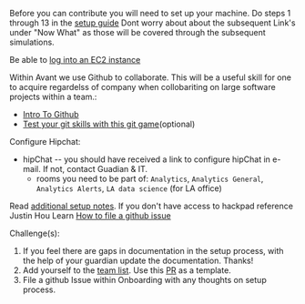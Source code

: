 Before you can contribute you will need to set up your machine. 
Do steps 1 through 13 in the [setup guide](https://github.com/avantcredit/avant-analytics/wiki)
Dont worry about about the subsequent Link's under "Now What" as those will be covered through the subsequent simulations.

Be able to [log into an EC2 instance](https://github.com/avantcredit/avant-analytics/wiki/Configure-your-new-EC2-instance)

Within Avant we use Github to collaborate. This will be a useful skill for one to acquire regardelss of company when collobariting on large software projects within a team.:
  * [Intro To Github](http://blog.udacity.com/2015/06/a-beginners-git-github-tutorial.html) 
  * [Test your git skills with this git game](https://github.com/git-game/git-game "git game")(optional)

Configure Hipchat:
  * hipChat -- you should have received a link to configure hipChat in e-mail.  If not, contact Guadian & IT.
    * rooms you need to be part of: `Analytics`, `Analytics General`, `Analytics Alerts`, `LA data science` (for LA office)

Read [additional setup notes](https://avantdatascience.hackpad.com/How-do-I-get-startedminimum-tools-needed-to-setup-your-work-stationeveryone-xGL9NSvHAaR). If you don't have access to hackpad reference Justin Hou
Learn [How to file a github issue](https://guides.github.com/features/issues/ "git issue")

Challenge(s):
  1) If you feel there are gaps in documentation in the setup process, with the help of your guardian update the documentation. Thanks! 
  2) Add yourself to the [team list](https://github.com/avantcredit/avant/blob/master/R/team.R). Use this [PR](https://github.com/avantcredit/avant/commit/b7549ca74675f934c8d28ac341a74f8945b10ee3) as a template.
  3) File a github Issue within Onboarding with any thoughts on setup process. 

